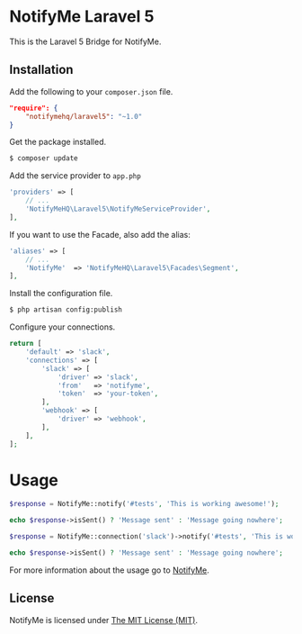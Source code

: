 # NotifyMe Laravel 5

This is the Laravel 5 Bridge for NotifyMe.

## Installation

Add the following to your `composer.json` file.

```json
"require": {
    "notifymehq/laravel5": "~1.0"
}
```

Get the package installed.

```bash
$ composer update
```

Add the service provider to `app.php`

```php
'providers' => [
    // ...
    'NotifyMeHQ\Laravel5\NotifyMeServiceProvider',
],
```

If you want to use the Facade, also add the alias:

```php
'aliases' => [
    // ...
    'NotifyMe'  => 'NotifyMeHQ\Laravel5\Facades\Segment',
],
```

Install the configuration file.

```bash
$ php artisan config:publish
```

Configure your connections.

```php
return [
    'default' => 'slack',
    'connections' => [
        'slack' => [
            'driver' => 'slack',
            'from'   => 'notifyme',
            'token'  => 'your-token',
        ],
        'webhook' => [
            'driver' => 'webhook',
        ],
    ],
];
```

# Usage

```php
$response = NotifyMe::notify('#tests', 'This is working awesome!');

echo $response->isSent() ? 'Message sent' : 'Message going nowhere';
```

```php
$response = NotifyMe::connection('slack')->notify('#tests', 'This is working awesome!');

echo $response->isSent() ? 'Message sent' : 'Message going nowhere';
```

For more information about the usage go to [NotifyMe](https://github.com/notifymehq/notifyme).

## License

NotifyMe is licensed under [The MIT License (MIT)](LICENSE).
